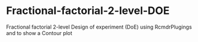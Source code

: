 # Fractional-factorial-2-level-DOE
Fractional factorial 2-level Design of experiment (DoE) using RcmdrPlugings and to show a Contour plot
